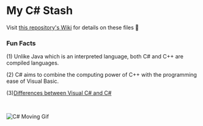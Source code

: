 # My C# Stash

Visit [this repository's Wiki](https://github.com/Bubblemelon/algorithms/wiki) for details on these files :speech_balloon:

### Fun Facts

(1) Unlike Java which is an interpreted language, both C# and C++ are compiled languages.  

(2) C# aims to combine the computing power of C++ with the programming ease of Visual Basic.  

(3)[Differences between Visual C# and C#](https://softwareengineering.stackexchange.com/questions/237153/what-is-the-difference-between-c-and-visual-c)  

<br/>

![C# Moving Gif](https://media.giphy.com/media/1ZsKpy8j5MlKPoLUri/giphy.gif)
